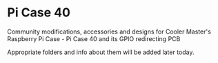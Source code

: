 # Pi Case 40
Community modifications, accessories and designs for Cooler Master's Raspberry Pi Case - Pi Case 40 and its GPIO redirecting PCB

Appropriate folders and info about them will be added later today.
